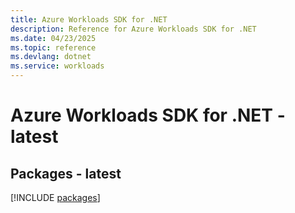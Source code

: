 ```yaml
---
title: Azure Workloads SDK for .NET
description: Reference for Azure Workloads SDK for .NET
ms.date: 04/23/2025
ms.topic: reference
ms.devlang: dotnet
ms.service: workloads
---
```

# Azure Workloads SDK for .NET - latest
## Packages - latest
[!INCLUDE [packages](workloads-index.md)]